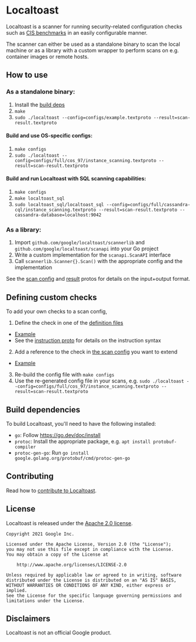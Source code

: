  # Localtoast
Localtoast is a scanner for running security-related configuration checks such as [CIS benchmarks](https://www.cisecurity.org/cis-benchmarks) in an easily configurable manner.

The scanner can either be used as a standalone binary to scan the local machine or as a library with a custom wrapper to perform scans on e.g. container images or remote hosts.

## How to use

### As a standalone binary:

1. Install the [build deps](#build-dependencies)
2. `make`
3. `sudo ./localtoast --config=configs/example.textproto --result=scan-result.textproto`


#### Build and use OS-specific configs:
1. `make configs`
2. `sudo ./localtoast --config=configs/full/cos_97/instance_scanning.textproto --result=scan-result.textproto`

#### Build and run Localtoast with SQL scanning capabilities:
1. `make configs`
2. `make localtoast_sql`
3. `sudo localtoast_sql/localtoast_sql --config=configs/full/cassandra-cql/instance_scanning.textproto --result=scan-result.textproto --cassandra-database=localhost:9042`

### As a library:
1. Import `github.com/google/localtoast/scannerlib` and `github.com/google/localtoast/scanapi` into your Go project
2. Write a custom implementation for the `scanapi.ScanAPI` interface
3. Call `scannerlib.Scanner{}.Scan()` with the appropriate config and the implementation

See the [scan config](scannerlib/proto/api.proto) and [result](scannerlib/proto/scan_instructions.proto) protos for details on the input+output format.

## Defining custom checks
To add your own checks to a scan config,

1. Define the check in one of the [definition files](configs/defs/cos.textproto)
  * [Example](https://github.com/google/localtoast/commit/9c39a52cef30f7ad773b74a38ac9ffa7c4998ca3#diff-1350df51e73d56ca08a90aa7fc47a3032a41d85a7fe5a8b8707387000f43c0be)
  * See the [instruction proto](scannerlib/proto/scan_instructions.proto) for details on the instruction syntax
2. Add a reference to the check in [the scan config](configs/reduced/cos_97/instance_scanning.textproto) you want to extend
  * [Example](https://github.com/google/localtoast/commit/9c39a52cef30f7ad773b74a38ac9ffa7c4998ca3#diff-094e7befebe2acf9321eb3406fbb81af2880344086fe40dc97c3d4d915fe0e6e)
3. Re-build the config file with `make configs`
4. Use the re-generated config file in your scans, e.g. `sudo ./localtoast --config=configs/full/cos_97/instance_scanning.textproto --result=scan-result.textproto`

## Build dependencies
To build Localtoast, you'll need to have the following installed:
* `go`: Follow https://go.dev/doc/install
* `protoc`: Install the appropriate package, e.g. `apt install protobuf-compiler`
* `protoc-gen-go`: Run `go install google.golang.org/protobuf/cmd/protoc-gen-go`

## Contributing
Read how to [contribute to Localtoast](CONTRIBUTING.md).

## License
Localtoast is released under the [Apache 2.0 license](LICENSE).

```
Copyright 2021 Google Inc.

Licensed under the Apache License, Version 2.0 (the "License");
you may not use this file except in compliance with the License.
You may obtain a copy of the License at

    http://www.apache.org/licenses/LICENSE-2.0

Unless required by applicable law or agreed to in writing, software
distributed under the License is distributed on an "AS IS" BASIS,
WITHOUT WARRANTIES OR CONDITIONS OF ANY KIND, either express or implied.
See the License for the specific language governing permissions and
limitations under the License.
```

## Disclaimers

Localtoast is not an official Google product.
